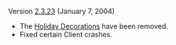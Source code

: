 Version [2.3.23](2.3.23.md) (January 7, 2004)

- The [Holiday Decorations](../etc/Holiday_Decorations.md) have been removed.
- Fixed certain Client crashes.

<!--[category:Patches](category:Patches.md)-->
